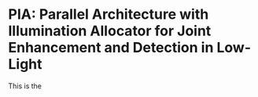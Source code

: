 # PIA: Parallel Architecture with Illumination Allocator for Joint Enhancement and Detection in Low-Light

This is the 
